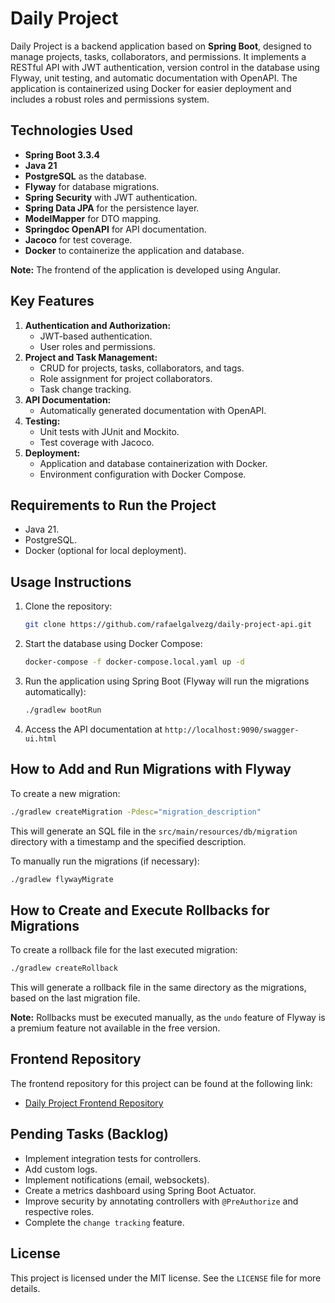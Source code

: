 # Daily Project

Daily Project is a backend application based on **Spring Boot**, designed to manage projects, tasks, collaborators, and permissions. It implements a RESTful API with JWT authentication, version control in the database using Flyway, unit testing, and automatic documentation with OpenAPI. The application is containerized using Docker for easier deployment and includes a robust roles and permissions system.

## Technologies Used
- **Spring Boot 3.3.4**
- **Java 21**
- **PostgreSQL** as the database.
- **Flyway** for database migrations.
- **Spring Security** with JWT authentication.
- **Spring Data JPA** for the persistence layer.
- **ModelMapper** for DTO mapping.
- **Springdoc OpenAPI** for API documentation.
- **Jacoco** for test coverage.
- **Docker** to containerize the application and database.

**Note:** The frontend of the application is developed using Angular.

## Key Features
1. **Authentication and Authorization:**
   - JWT-based authentication.
   - User roles and permissions.
2. **Project and Task Management:**
   - CRUD for projects, tasks, collaborators, and tags.
   - Role assignment for project collaborators.
   - Task change tracking.
3. **API Documentation:**
   - Automatically generated documentation with OpenAPI.
4. **Testing:**
   - Unit tests with JUnit and Mockito.
   - Test coverage with Jacoco.
5. **Deployment:**
   - Application and database containerization with Docker.
   - Environment configuration with Docker Compose.

## Requirements to Run the Project
- Java 21.
- PostgreSQL.
- Docker (optional for local deployment).

## Usage Instructions
1. Clone the repository:
   ```bash
   git clone https://github.com/rafaelgalvezg/daily-project-api.git
   ```
2. Start the database using Docker Compose:
   ```bash
   docker-compose -f docker-compose.local.yaml up -d
   ```
3. Run the application using Spring Boot (Flyway will run the migrations automatically):
   ```bash
   ./gradlew bootRun
   ```
4. Access the API documentation at `http://localhost:9090/swagger-ui.html`

## How to Add and Run Migrations with Flyway
To create a new migration:
```bash
./gradlew createMigration -Pdesc="migration_description"
```
This will generate an SQL file in the `src/main/resources/db/migration` directory with a timestamp and the specified description.

To manually run the migrations (if necessary):
```bash
./gradlew flywayMigrate
```

## How to Create and Execute Rollbacks for Migrations
To create a rollback file for the last executed migration:
```bash
./gradlew createRollback
```
This will generate a rollback file in the same directory as the migrations, based on the last migration file.

**Note:** Rollbacks must be executed manually, as the `undo` feature of Flyway is a premium feature not available in the free version.

## Frontend Repository
The frontend repository for this project can be found at the following link:
- [Daily Project Frontend Repository](https://github.com/rafaelgalvezg/daily-project-web.git)
## Pending Tasks (Backlog)
- Implement integration tests for controllers.
- Add custom logs.
- Implement notifications (email, websockets).
- Create a metrics dashboard using Spring Boot Actuator.
- Improve security by annotating controllers with `@PreAuthorize` and respective roles.
- Complete the `change tracking` feature.

## License
This project is licensed under the MIT license. See the `LICENSE` file for more details.

